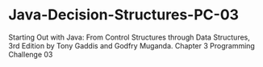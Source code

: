 # Java-Decision-Structures-PC-03
Starting Out with Java: From Control Structures through Data Structures, 3rd Edition by Tony Gaddis and Godfry Muganda.  Chapter 3 Programming Challenge 03
